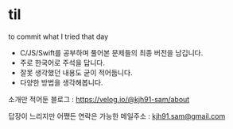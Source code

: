 # til
to commit what I tried that day
- C/JS/Swift를 공부하며 풀어본 문제들의 최종 버전을 남깁니다.
- 주로 한국어로 주석을 답니다.
- 잘못 생각했던 내용도 굳이 적어둡니다.
- 다양한 방법을 생각해봅니다.

소개만 적어둔 블로그 : https://velog.io/@kjh91-sam/about

답장이 느리지만 어쨌든 연락은 가능한 메일주소 : kjh91.sam@gmail.com
